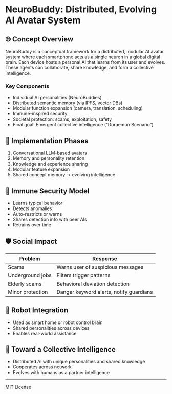 # NeuroBuddy: Distributed, Evolving AI Avatar System

## 🌐 Concept Overview

NeuroBuddy is a conceptual framework for a distributed, modular AI avatar system where each smartphone acts as a single neuron in a global digital brain. Each device hosts a personal AI that learns from its user and evolves. These agents can collaborate, share knowledge, and form a collective intelligence.

### Key Components
- Individual AI personalities (NeuroBuddies)
- Distributed semantic memory (via IPFS, vector DBs)
- Modular function expansion (camera, translation, scheduling)
- Immune-inspired security
- Societal protection: scams, exploitation, safety
- Final goal: Emergent collective intelligence (“Doraemon Scenario”)

## 🔧 Implementation Phases

1. Conversational LLM-based avatars
2. Memory and personality retention
3. Knowledge and experience sharing
4. Modular feature expansion
5. Shared concept memory → evolving intelligence

## 🔐 Immune Security Model

- Learns typical behavior
- Detects anomalies
- Auto-restricts or warns
- Shares detection info with peer AIs
- Retrains over time

## 🛡️ Social Impact

| Problem | Response |
|---------|----------|
| Scams | Warns user of suspicious messages |
| Underground jobs | Filters trigger patterns |
| Elderly scams | Behavioral deviation detection |
| Minor protection | Danger keyword alerts, notify guardians |

## 🤖 Robot Integration

- Used as smart home or robot control brain
- Shared personalities across devices
- Enables real-world assistance

## 🧠 Toward a Collective Intelligence

- Distributed AI with unique personalities and shared knowledge
- Cooperates across network
- Evolves with humans as a partner intelligence

---

MIT License
